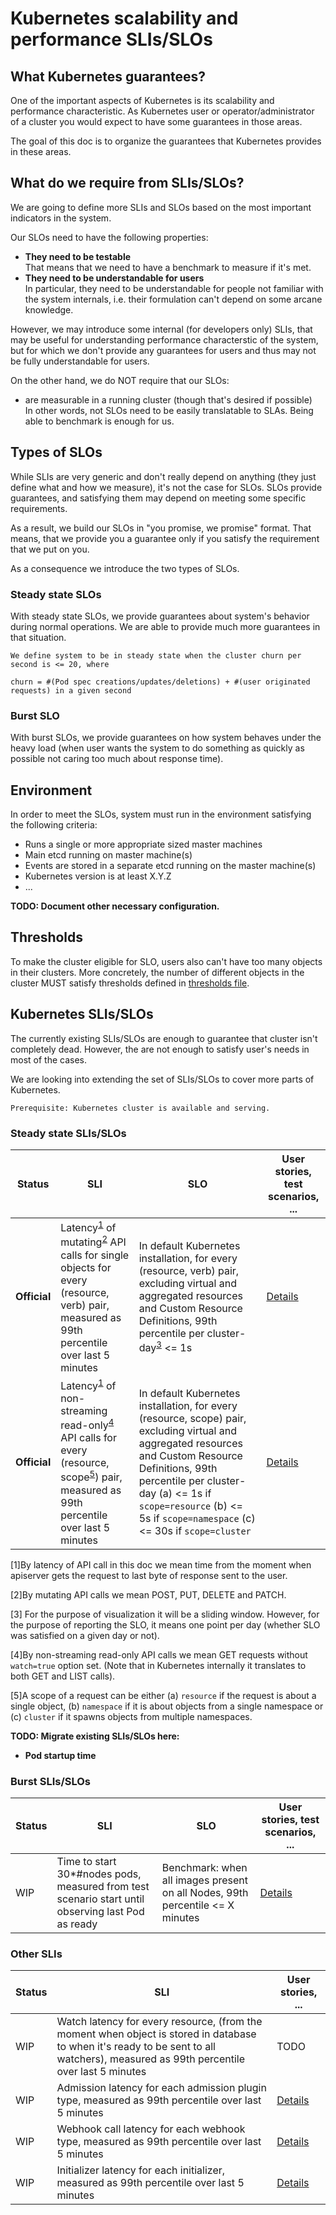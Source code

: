 # Kubernetes scalability and performance SLIs/SLOs

## What Kubernetes guarantees?

One of the important aspects of Kubernetes is its scalability and performance
characteristic. As Kubernetes user or operator/administrator of a cluster
you would expect to have some guarantees in those areas.

The goal of this doc is to organize the guarantees that Kubernetes provides
in these areas.

## What do we require from SLIs/SLOs?

We are going to define more SLIs and SLOs based on the most important indicators
in the system.

Our SLOs need to have the following properties:
- <b> They need to be testable </b> <br/>
  That means that we need to have a benchmark to measure if it's met.
- <b> They need to be understandable for users </b> <br/>
  In particular, they need to be understandable for people not familiar
  with the system internals, i.e. their formulation can't depend on some
  arcane knowledge.

However, we may introduce some internal (for developers only) SLIs, that
may be useful for understanding performance characterstic of the system,
but for which we don't provide any guarantees for users and thus may not
be fully understandable for users.

On the other hand, we do NOT require that our SLOs:
- are measurable in a running cluster (though that's desired if possible) <br/>
  In other words, not SLOs need to be easily translatable to SLAs.
  Being able to benchmark is enough for us.

## Types of SLOs

While SLIs are very generic and don't really depend on anything (they just
define what and how we measure), it's not the case for SLOs.
SLOs provide guarantees, and satisfying them may depend on meeting some
specific requirements.

As a result, we build our SLOs in "you promise, we promise" format.
That means, that we provide you a guarantee only if you satisfy the requirement
that we put on you.

As a consequence we introduce the two types of SLOs.

### Steady state SLOs

With steady state SLOs, we provide guarantees about system's behavior during
normal operations. We are able to provide much more guarantees in that situation.

```Definition
We define system to be in steady state when the cluster churn per second is <= 20, where

churn = #(Pod spec creations/updates/deletions) + #(user originated requests) in a given second
```

### Burst SLO

With burst SLOs, we provide guarantees on how system behaves under the heavy load
(when user wants the system to do something as quickly as possible not caring too
much about response time).

## Environment

In order to meet the SLOs, system must run in the environment satisfying
the following criteria:
- Runs a single or more appropriate sized master machines
- Main etcd running on master machine(s)
- Events are stored in a separate etcd running on the master machine(s)
- Kubernetes version is at least X.Y.Z
- ...

__TODO: Document other necessary configuration.__

## Thresholds

To make the cluster eligible for SLO, users also can't have too many objects in
their clusters. More concretely, the number of different objects in the cluster
MUST satisfy thresholds defined in [thresholds file][].

[thresholds file]: https://github.com/kubernetes/community/blob/master/sig-scalability/configs-and-limits/thresholds.md


## Kubernetes SLIs/SLOs

The currently existing SLIs/SLOs are enough to guarantee that cluster isn't
completely dead. However, the are not enough to satisfy user's needs in most
of the cases.

We are looking into extending the set of SLIs/SLOs to cover more parts of
Kubernetes.

```
Prerequisite: Kubernetes cluster is available and serving.
```

### Steady state SLIs/SLOs

| Status | SLI | SLO | User stories, test scenarios, ... |
| --- | --- | --- | --- |
| __Official__ | Latency<sup>[1](#footnote1)</sup> of mutating<sup>[2](#footnote2)</sup> API calls for single objects for every (resource, verb) pair, measured as 99th percentile over last 5 minutes | In default Kubernetes installation, for every (resource, verb) pair, excluding virtual and aggregated resources and Custom Resource Definitions, 99th percentile per cluster-day<sup>[3](#footnote3)</sup> <= 1s | [Details](./api_call_latency.md) |
| __Official__ | Latency<sup>[1](#footnote1)</sup> of non-streaming read-only<sup>[4](#footnote3)</sup> API calls for every (resource, scope<sup>[5](#footnote4)</sup>) pair, measured as 99th percentile over last 5 minutes | In default Kubernetes installation, for every (resource, scope) pair, excluding virtual and aggregated resources and Custom Resource Definitions, 99th percentile per cluster-day (a) <= 1s if `scope=resource` (b) <= 5s if `scope=namespace` (c) <= 30s if `scope=cluster` | [Details](./api_call_latency.md) |

<a name="footnote1">\[1\]</a>By latency of API call in this doc we mean time
from the moment when apiserver gets the request to last byte of response sent
to the user.

<a name="footnote2">\[2\]</a>By mutating API calls we mean POST, PUT, DELETE
and PATCH.

<a name="footnote3">\[3\]</a> For the purpose of visualization it will be a
sliding window. However, for the purpose of reporting the SLO, it means one
point per day (whether SLO was satisfied on a given day or not).

<a name="footnote4">\[4\]</a>By non-streaming read-only API calls we mean GET
requests without `watch=true` option set. (Note that in Kubernetes internally
it translates to both GET and LIST calls).

<a name="footnote5">\[5\]</a>A scope of a request can be either (a) `resource`
if the request is about a single object, (b) `namespace` if it is about objects
from a single namespace or (c) `cluster` if it spawns objects from multiple
namespaces.


__TODO: Migrate existing SLIs/SLOs here:__
- __Pod startup time__

### Burst SLIs/SLOs

| Status | SLI | SLO | User stories, test scenarios, ... |
| --- | --- | --- | --- |
| WIP | Time to start 30\*#nodes pods, measured from test scenario start until observing last Pod as ready | Benchmark: when all images present on all Nodes, 99th percentile <= X minutes | [Details](./system_throughput.md) |

### Other SLIs

| Status | SLI | User stories, ... |
| --- | --- | --- |
| WIP | Watch latency for every resource, (from the moment when object is stored in database to when it's ready to be sent to all watchers), measured as 99th percentile over last 5 minutes | TODO |
| WIP | Admission latency for each admission plugin type, measured as 99th percentile over last 5 minutes | [Details](./api_extensions_latency.md) |
| WIP | Webhook call latency for each webhook type, measured as 99th percentile over last 5 minutes | [Details](./api_extensions_latency.md) |
| WIP | Initializer latency for each initializer, measured as 99th percentile over last 5 minutes | [Details](./api_extensions_latency.md) |

